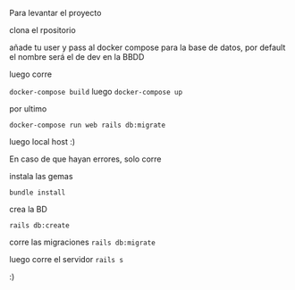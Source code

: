 Para levantar el proyecto

clona el rpositorio

añade tu user y pass al docker compose para la base de datos, por default el nombre será el de dev en la BBDD

luego corre

```docker-compose build```
luego ``` docker-compose up ```

por ultimo 

```docker-compose run web rails db:migrate ```

luego local host :)


En caso de que hayan errores, solo corre 

instala las gemas

```bundle install```

crea la BD

```rails db:create```

corre las migraciones
```rails db:migrate ```

luego corre el servidor
```rails s```

:)


